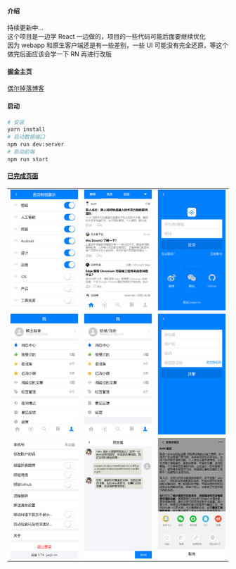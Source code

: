 #### 介绍

持续更新中...  
这个项目是一边学 React 一边做的，项目的一些代码可能后面要继续优化  
因为 webapp 和原生客户端还是有一些差别，一些 UI 可能没有完全还原，等这个做完后面应该会学一下 RN 再进行改版

#### 掘金主页

[偶尔掉落博客](https://juejin.im/user/5bc472bcf265da0aac700838/posts)

#### 启动

```bash
# 安装
yarn install
# 启动数据端口
npm run dev:server
# 启动前端
npm run start
```

#### [已完成页面](<(https://github.com/SusieChang/react-app/tree/master./doc/%E6%95%88%E6%9E%9C%E5%9B%BE)>)

<table width="100%">
    <tr>
        <td width="33%" height="100%">
            <img src="./doc/效果图/localhost_3000_(iPhone 5_SE).png" alt="img" />
        </td>
        <td width="33%" height="100%">
            <img src="./doc/效果图/localhost_3000_home(iPhone 5_SE).png" alt="img" />
        </td>
        <td width="33%" height="100%">
            <img src="./doc/效果图/localhost_3000_auth(iPhone 5_SE).png" alt="img" />
        </td>
    <tr>
        <td width="33%" height="100%">
            <img src="./doc/效果图/localhost_3000_profile(iPhone 5_SE).png" alt="img" />
        </td>
        <td width="33%" height="100%">
            <img src="./doc/效果图/localhost_3000_profile_unauth(iPhone 5_SE).png" alt="img" />
        </td>
        <td width="33%" height="100%">
            <img src="./doc/效果图/localhost_3000_register(iPhone 5_SE).png" alt="img" />
        </td>
    </tr>
        <td width="33%" height="100%">
            <img src="./doc/效果图/localhost_3000_settings(iPhone 5_SE) .png" alt="img" />
        </td>
        <td width="33%" height="100%">
            <img src="./doc/效果图/localhost_3000_feedback(Galaxy S5).png" alt="img" />
        </td>
        <td width="33%" height="100%">
            <img src="./doc/效果图/localhost_3000_post(Galaxy S5).png" alt="img" />
        </td>
    </tr>
    <tr>
    </tr>
</table>
